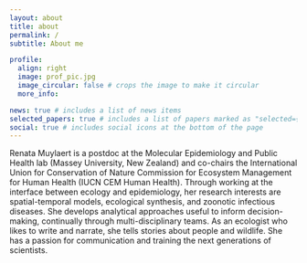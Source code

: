 ```yaml
---
layout: about
title: about
permalink: /
subtitle: About me

profile:
  align: right
  image: prof_pic.jpg
  image_circular: false # crops the image to make it circular
  more_info: 

news: true # includes a list of news items
selected_papers: true # includes a list of papers marked as "selected={true}"
social: true # includes social icons at the bottom of the page
---
```


Renata Muylaert is a postdoc at the Molecular Epidemiology and Public Health lab (Massey University, New Zealand) and co-chairs the International Union for Conservation of Nature Commission for Ecosystem Management for Human Health (IUCN CEM Human Health). Through working at the interface between ecology and epidemiology, her research interests are spatial-temporal models, ecological synthesis, and zoonotic infectious diseases. She develops analytical approaches useful to inform decision-making, continually through multi-disciplinary teams. As an ecologist who likes to write and narrate, she tells stories about people and wildlife. She has a passion for communication and training the next generations of scientists.
